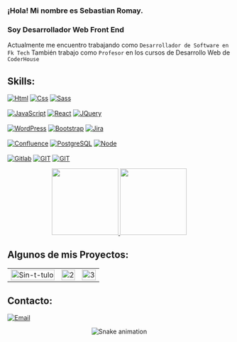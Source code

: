 ### ¡Hola! Mi nombre es Sebastian Romay.
### Soy Desarrollador Web Front End

Actualmente me encuentro trabajando como `Desarrollador de Software en Fk Tech` 
También trabajo como `Profesor` en los cursos de Desarrollo Web de `CoderHouse`

## Skills:

[![Html](https://img.shields.io/badge/html-FA7343?style=for-the-badge&logo=HTML5&logoColor=white&labelColor=101010)]()
[![Css](https://img.shields.io/badge/CSS-1572B6?style=for-the-badge&logo=CSS3&logoColor=white&labelColor=101010)]()
[![Sass](https://img.shields.io/badge/Sass-CC6699?style=for-the-badge&logo=Sass&logoColor=white&labelColor=101010)]()
</br>
</br>
[![JavaScript](https://img.shields.io/badge/JavaScript-F7DF1E?style=for-the-badge&logo=javascript&logoColor=white&labelColor=101010)]()
[![React](https://img.shields.io/badge/React.js-2c8da9?style=for-the-badge&logo=REACT&logoColor=white&labelColor=101010)]()
[![JQuery](https://img.shields.io/badge/JQuery-0769AD?style=for-the-badge&logo=JQuery&logoColor=white&labelColor=101010)]()
</br>
</br>
[![WordPress](https://img.shields.io/badge/WordPress-21759B?style=for-the-badge&logo=WordPress&logoColor=white&labelColor=101010)]()
[![Bootstrap](https://img.shields.io/badge/Bootstrap-7952B3?style=for-the-badge&logo=Bootstrap&logoColor=white&labelColor=101010)]()
[![Jira](https://img.shields.io/badge/jira-0146B3?style=for-the-badge&logo=JIRA&logoColor=white&labelColor=101010)]() 
</br>
</br>
[![Confluence](https://img.shields.io/badge/confluence-0146B3?style=for-the-badge&logo=CONFLUENCE&logoColor=white&labelColor=101010)]()
[![PostgreSQL](https://img.shields.io/badge/PostgreSQL-0064a5?style=for-the-badge&logo=POSTGRESQL&logoColor=white&labelColor=101010)]()
[![Node](https://img.shields.io/badge/Node.JS-3CB73A?style=for-the-badge&logo=NODE.JS&logoColor=white&labelColor=101010)]() 
</br>
</br>
[![Gitlab](https://img.shields.io/badge/Gitlab-fc6d26?style=for-the-badge&logo=GITLAB&logoColor=white&labelColor=101010)]() 
[![GIT](https://img.shields.io/badge/Git-F05032?style=for-the-badge&logo=Git&logoColor=white&labelColor=101010)]()
[![GIT](https://img.shields.io/badge/Github-171515?style=for-the-badge&logo=GITHUB&logoColor=white&labelColor=101010)]()
</br>
<div align="center">
  <a href="https://github.com/sebastianRomay">
    <img height="150em" src="https://github-readme-stats.vercel.app/api?username=sebastianRomay&count_private=true&include_all_commits=true&show_icons=true&theme=highcontrast&hide_border=false&show_owner=true"/>
    <img height="150em" src="https://github-readme-stats.vercel.app/api/top-langs/?username=sebastianRomay&theme=highcontrast&hide_border=false&&layout=compact"/>
  </a>
</div>




## Algunos de mis Proyectos:

<table>
  <tr>
    <td>
	<a href="https://bits-ecommerce.herokuapp.com/"><img src="https://i.ibb.co/C1dq7JV/Sin-t-tulo.png" alt="Sin-t-tulo" style='width: 100%' /></a>
	</td>
    <td>
	<a href="https://proyecto-integrador-js.vercel.app/"><img src="https://i.ibb.co/0DHDFvJ/2.png" alt="2" style='width: 100%'></a> 
	</td>
    <td>
	<a href="https://proyecto-integrador-nucba.vercel.app/"><img src="https://i.ibb.co/rsZFNTs/3.png" alt="3" style='width: 100%'></a>
	</td>
  </tr>
  <tr>
  
  </tr>
</table>


## Contacto:

[![Email](https://img.shields.io/badge/sebastian.romay1997@gmail.com-mi_email_personal_-D14836?style=for-the-badge&logo=gmail&logoColor=white&labelColor=101010)](mailto:sebastian.romay1997@gmail.com)

<div align="center">
  
  ![Snake animation](https://github.com/danielbped/danielbped/blob/output/github-contribution-grid-snake.svg)
  
</div>
